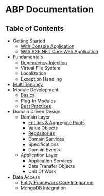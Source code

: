﻿# ABP Documentation

## Table of Contents

* Getting Started
  *  <a href="Getting-Started-Console-Application.md" target="_blank">With Console Application</a>
  *  <a href="Getting-Started-AspNetCore-Application.md" target="_blank">With ASP.NET Core Web Application</a>
* Fundamentals
  * <a href="Dependency-Injection.md" target="_blank">Dependency Injection</a>
  * Virtual File System
  * Localization
  * Exception Handling
* [Multi Tenancy](Multi-Tenancy.md)
* Module Development
  * <a href="Module-Development-Basics.md" target="_blank">Basics</a>
  * Plug-In Modules
  * [Best Practices](Best-Practices/Index.md)
* Domain Driven Design
  * Domain Layer
    * [Entities & Aggregate Roots](Entities.md)
    * Value Objects
    * [Repositories](Repositories.md)
    * Domain Services
    * Specifications
    * Domain Events
  * Application Layer
    * Application Services
    * Data Transfer Objects
    * Unit Of Work
* Data Access
  * [Entity Framework Core Integration](Entity-Framework-Core.md)
  * MongoDB Integration